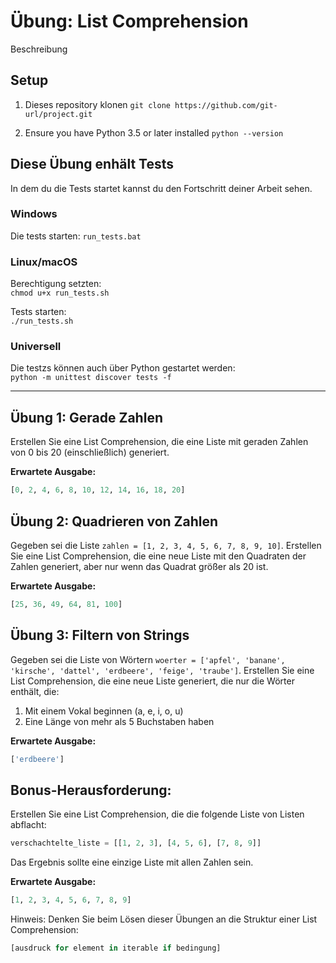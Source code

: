 # Übung: List Comprehension

Beschreibung

## Setup

1. Dieses repository klonen
`git clone https://github.com/git-url/project.git`

2. Ensure you have Python 3.5 or later installed
`python --version`

## Diese Übung enhält Tests

In dem du die Tests startet kannst du den Fortschritt deiner Arbeit sehen.

### Windows  
Die tests starten:
`run_tests.bat`

### Linux/macOS
Berechtigung setzten:  
`chmod u+x run_tests.sh`

Tests starten:  
`./run_tests.sh`

### Universell
Die testzs können auch über Python gestartet werden:  
`python -m unittest discover tests -f`

----

## Übung 1: Gerade Zahlen
Erstellen Sie eine List Comprehension, die eine Liste mit geraden Zahlen von 0 bis 20 (einschließlich) generiert.

**Erwartete Ausgabe:**
```python
[0, 2, 4, 6, 8, 10, 12, 14, 16, 18, 20]
```

## Übung 2: Quadrieren von Zahlen
Gegeben sei die Liste `zahlen = [1, 2, 3, 4, 5, 6, 7, 8, 9, 10]`. Erstellen Sie eine List Comprehension, die eine neue Liste mit den Quadraten der Zahlen generiert, aber nur wenn das Quadrat größer als 20 ist.

**Erwartete Ausgabe:**
```python
[25, 36, 49, 64, 81, 100]
```

## Übung 3: Filtern von Strings
Gegeben sei die Liste von Wörtern `woerter = ['apfel', 'banane', 'kirsche', 'dattel', 'erdbeere', 'feige', 'traube']`. Erstellen Sie eine List Comprehension, die eine neue Liste generiert, die nur die Wörter enthält, die:
1. Mit einem Vokal beginnen (a, e, i, o, u)
2. Eine Länge von mehr als 5 Buchstaben haben

**Erwartete Ausgabe:**
```python
['erdbeere']
```

## Bonus-Herausforderung:
Erstellen Sie eine List Comprehension, die die folgende Liste von Listen abflacht:
```python
verschachtelte_liste = [[1, 2, 3], [4, 5, 6], [7, 8, 9]]
```
Das Ergebnis sollte eine einzige Liste mit allen Zahlen sein.

**Erwartete Ausgabe:**
```python
[1, 2, 3, 4, 5, 6, 7, 8, 9]
```

Hinweis: Denken Sie beim Lösen dieser Übungen an die Struktur einer List Comprehension:
```python
[ausdruck for element in iterable if bedingung]
```

